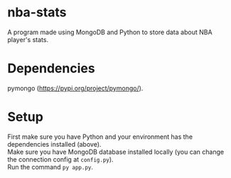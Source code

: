 # nba-stats
A program made using MongoDB and Python to store data about NBA player's stats.

# Dependencies
pymongo (https://pypi.org/project/pymongo/).

# Setup
First make sure you have Python and your environment has the dependencies installed (above).<br>
Make sure you have MongoDB database installed locally (you can change the connection config at `config.py`).<br>
Run the command `py app.py`.